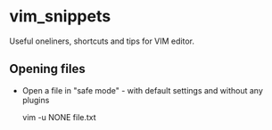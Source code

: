 # vim_snippets
Useful oneliners, shortcuts and tips for VIM editor.

## Opening files


*  Open a file in "safe mode" - with default settings and without any plugins


      vim -u NONE file.txt


